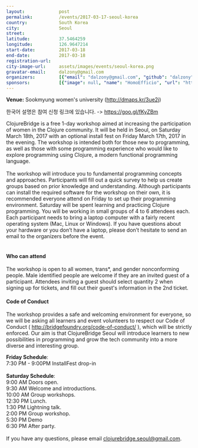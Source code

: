 ```yaml
---
layout:             post
permalink:          /events/2017-03-17-seoul-korea
country:            South Korea
city:               Seoul
street:
latitude:           37.5464259
longitude:          126.9647214
start-date:         2017-03-18
end-date:           2017-03-18
registration-url:
city-image-url:     assets/images/events/seoul-korea.png
gravatar-email:     dalzony@gmail.com
organizers:         [{"email": "dalzony@gmail.com", "github": "dalzony", "name": "Minsun Lee", "twitter": "dalzony"}]
sponsors:           [{"image": null, "name": "HomoEfficio", "url": "https://github.com/HomoEfficio"}, {"image": "http://s3.amazonaws.com/clojurebridge/original/201/insight_logosmall.jpg?1489729247", "name": "insightbook", "url": "http://www.insightbook.co.kr/"}, {"image": "http://s3.amazonaws.com/clojurebridge/original/200/kosslab.kr.png?1489729199", "name": "kosslab", "url": "http://kosslab.kr/"}, {"image": "http://s3.amazonaws.com/clojurebridge/original/196/sookmyung-ac-kr.png?1488383787", "name": "Sookmyung Women's University", "url": "http://www.sookmyung.ac.kr/"}, {"image": null, "name": "Youndo Kwak", "url": "https://github.com/kwakbab"}]
---
```


**Venue:** Sookmyung women's university (<http://dmaps.kr/3ue2j>)

한국어 설명은 참여 신청 링크에 있습니다. -> https://goo.gl/fKyZBm


ClojureBridge is a free 1-day workshop aimed at increasing the participation of women in the Clojure community. It will be held in Seoul, on Saturday March 18th, 2017 with an optional install fest on Friday March 17th, 2017 in the evening. The workshop is intended both for those new to programming, as well as those with some programming experience who would like to explore programming using Clojure, a modern functional programming language.<br/>
<br/>
The workshop will introduce you to fundamental programming concepts and approaches. Participants will fill out a quick survey to help us create groups based on prior knowledge and understanding. Although participants can install the required software for the workshop on their own, it is recommended everyone attend on Friday to set up their programming environment. Saturday will be spent learning and practicing Clojure programming. You will be working in small groups of 4 to 6 attendees each. Each participant needs to bring a laptop computer with a fairly recent operating system (Mac, Linux or Windows). If you have questions about your hardware or you don’t have a laptop, please don’t hesitate to send an email to the organizers before the event.<br/>
<br/>
#### Who can attend
The workshop is open to all women, trans*, and gender nonconforming people. Male identified people are welcome if they are an invited guest of a participant. Attendees inviting a guest should select quantity 2 when signing up for tickets, and fill out their guest's information in the 2nd ticket.<br/>

#### Code of Conduct
The workshop provides a safe and welcoming environment for everyone, so we will be asking all learners and event volunteers to respect our Code of Conduct ( http://bridgefoundry.org/code-of-conduct/ ), which will be strictly enforced. Our aim is that ClojureBridge Seoul will introduce learners to new possibilities in programming and grow the tech community into a more diverse and interesting group.

**Friday Schedule**:<br/>
7:30 PM - 9:00PM InstallFest drop-in<br/>
<br/>
**Saturday Schedule**:<br/>
9:00 AM Doors open.<br/>
9:30 AM Welcome and introductions.<br/>
10:00 AM Group workshops.<br/>
12:30 PM Lunch.<br/>
1:30 PM  Lightning talk.<br/>
2:00 PM  Group workshop.<br/>
5:30 PM  Demo<br/>
6:30 PM After party.<br/>
<br/>
If you have any questions, please email clojurebridge.seoul@gmail.com.
